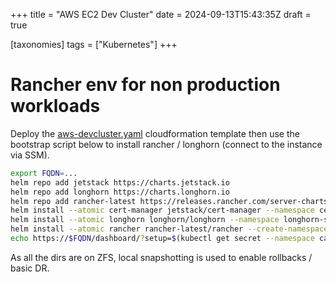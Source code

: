+++
title = "AWS EC2 Dev Cluster"
date = 2024-09-13T15:43:35Z
draft = true

[taxonomies]
tags = ["Kubernetes"]
+++

# Rancher env for non production workloads

Deploy the [aws-devcluster.yaml](/aws-devcluster.yaml) cloudformation template then use the bootstrap script below to install rancher / longhorn (connect to the instance via SSM).

```bash
export FQDN=...
helm repo add jetstack https://charts.jetstack.io
helm repo add longhorn https://charts.longhorn.io
helm repo add rancher-latest https://releases.rancher.com/server-charts/latest
helm install --atomic cert-manager jetstack/cert-manager --namespace cert-manager --create-namespace --set crds.enabled=true
helm install --atomic longhorn longhorn/longhorn --namespace longhorn-system --create-namespace  --set defaultSettings.defaultDataLocality=best-effort --set defaultSettings.storageReservedPercentageForDefaultDisk=10
helm install --atomic rancher rancher-latest/rancher --create-namespace --namespace cattle-system --set ingress.tls.source=letsEncrypt --set letsEncrypt.ingress.class=traefik --set hostname=$FQDN --set letsEncrypt.email=$FQDN@maildrop.cc
echo https://$FQDN/dashboard/?setup=$(kubectl get secret --namespace cattle-system bootstrap-secret -o go-template='{{.data.bootstrapPassword|base64decode}}')
```

As all the dirs are on ZFS, local snapshotting is used to enable rollbacks / basic DR.